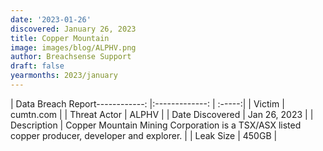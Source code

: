 ```yaml
---
date: '2023-01-26'
discovered: January 26, 2023
title: Copper Mountain
image: images/blog/ALPHV.png
author: Breachsense Support
draft: false
yearmonths: 2023/january
---
```


| Data Breach Report------------:     |:-------------:    | :-----:|
| Victim      | cumtn.com      | 
| Threat Actor      | ALPHV      | 
| Date Discovered      | Jan 26, 2023      | 
| Description      |  Copper Mountain Mining Corporation is a TSX/ASX listed copper producer, developer and explorer.    | 
| Leak Size      | 450GB      | 

